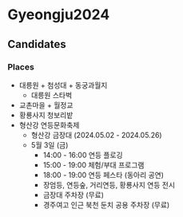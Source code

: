 # Gyeongju2024

## Candidates

### Places

- 대릉원 + 첨성대 + 동궁과월지
  - 대릉원 스타벅
- 교촌마을 + 월정교
- 황룡사지 청보리밭
- 형산강 연등문화축제
  - 형산강 금장대 (2024.05.02 - 2024.05.26)
  - 5월 3일 (금)
    - 14:00 - 16:00 연등 플로깅
    - 15:00 - 19:00 체험/부대 프로그램
    - 18:00 - 19:00 연등 페스타 (동아리 공연)
    - 장엄등, 연등숲, 거리연등, 황룡사지 연등 전시
    - 금장대 주차장 (무료)
    - 경주여고 인근 북천 둔치 공용 주차장 (무료)
